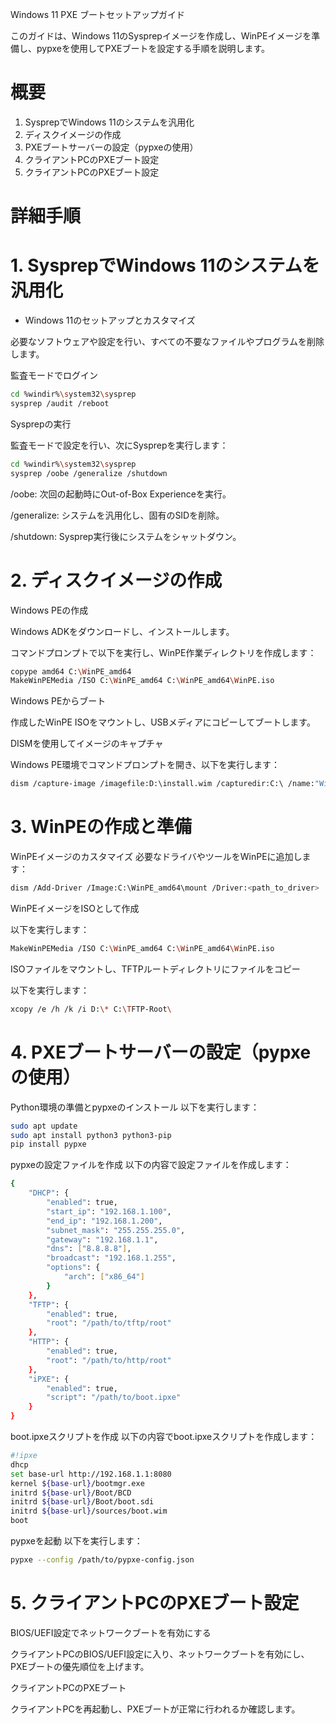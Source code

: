 Windows 11 PXE ブートセットアップガイド

このガイドは、Windows 11のSysprepイメージを作成し、WinPEイメージを準備し、pypxeを使用してPXEブートを設定する手順を説明します。

# 概要
1. SysprepでWindows 11のシステムを汎用化
2. ディスクイメージの作成
3. PXEブートサーバーの設定（pypxeの使用）
4. クライアントPCのPXEブート設定
5. クライアントPCのPXEブート設定

# 詳細手順

# 1. SysprepでWindows 11のシステムを汎用化

* Windows 11のセットアップとカスタマイズ

必要なソフトウェアや設定を行い、すべての不要なファイルやプログラムを削除します。

監査モードでログイン

```bash
cd %windir%\system32\sysprep
sysprep /audit /reboot
```
Sysprepの実行

監査モードで設定を行い、次にSysprepを実行します：

```bash
cd %windir%\system32\sysprep
sysprep /oobe /generalize /shutdown
```
/oobe: 次回の起動時にOut-of-Box Experienceを実行。

/generalize: システムを汎用化し、固有のSIDを削除。

/shutdown: Sysprep実行後にシステムをシャットダウン。

# 2. ディスクイメージの作成

Windows PEの作成

Windows ADKをダウンロードし、インストールします。

コマンドプロンプトで以下を実行し、WinPE作業ディレクトリを作成します：

```bash
copype amd64 C:\WinPE_amd64
MakeWinPEMedia /ISO C:\WinPE_amd64 C:\WinPE_amd64\WinPE.iso
```

Windows PEからブート

作成したWinPE ISOをマウントし、USBメディアにコピーしてブートします。

DISMを使用してイメージのキャプチャ

Windows PE環境でコマンドプロンプトを開き、以下を実行します：

```bash
dism /capture-image /imagefile:D:\install.wim /capturedir:C:\ /name:"Windows 11 Image"
```

# 3. WinPEの作成と準備

WinPEイメージのカスタマイズ
必要なドライバやツールをWinPEに追加します：

```bash
dism /Add-Driver /Image:C:\WinPE_amd64\mount /Driver:<path_to_driver>
```

WinPEイメージをISOとして作成

以下を実行します：

```bash
MakeWinPEMedia /ISO C:\WinPE_amd64 C:\WinPE_amd64\WinPE.iso
```

ISOファイルをマウントし、TFTPルートディレクトリにファイルをコピー

以下を実行します：

```bash
xcopy /e /h /k /i D:\* C:\TFTP-Root\
```

# 4. PXEブートサーバーの設定（pypxeの使用）

Python環境の準備とpypxeのインストール
以下を実行します：

```bash
sudo apt update
sudo apt install python3 python3-pip
pip install pypxe
```

pypxeの設定ファイルを作成
以下の内容で設定ファイルを作成します：

```bash
{
    "DHCP": {
        "enabled": true,
        "start_ip": "192.168.1.100",
        "end_ip": "192.168.1.200",
        "subnet_mask": "255.255.255.0",
        "gateway": "192.168.1.1",
        "dns": ["8.8.8.8"],
        "broadcast": "192.168.1.255",
        "options": {
            "arch": ["x86_64"]
        }
    },
    "TFTP": {
        "enabled": true,
        "root": "/path/to/tftp/root"
    },
    "HTTP": {
        "enabled": true,
        "root": "/path/to/http/root"
    },
    "iPXE": {
        "enabled": true,
        "script": "/path/to/boot.ipxe"
    }
}
```

boot.ipxeスクリプトを作成
以下の内容でboot.ipxeスクリプトを作成します：

```bash
#!ipxe
dhcp
set base-url http://192.168.1.1:8080
kernel ${base-url}/bootmgr.exe
initrd ${base-url}/Boot/BCD
initrd ${base-url}/Boot/boot.sdi
initrd ${base-url}/sources/boot.wim
boot
```

pypxeを起動
以下を実行します：

```bash
pypxe --config /path/to/pypxe-config.json
```

# 5. クライアントPCのPXEブート設定

BIOS/UEFI設定でネットワークブートを有効にする

クライアントPCのBIOS/UEFI設定に入り、ネットワークブートを有効にし、PXEブートの優先順位を上げます。

クライアントPCのPXEブート

クライアントPCを再起動し、PXEブートが正常に行われるか確認します。

